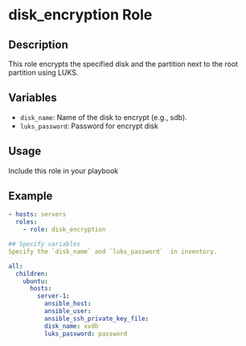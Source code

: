 # disk_encryption Role



## Description
This role encrypts the specified disk and the partition next to the root partition using LUKS.

## Variables
- `disk_name`: Name of the disk to encrypt (e.g., sdb).
- `luks_password`: Password for encrypt disk

## Usage
Include this role in your playbook

## Example
```yaml
- hosts: servers
  roles:
    - role: disk_encryption

## Specify variables
Specify the `disk_name` and `luks_password`  in inventory.

all:
  children:
    ubuntu:
      hosts:
        server-1:
          ansible_host: 
          ansible_user: 
          ansible_ssh_private_key_file: 
          disk_name: xvdb
          luks_password: password
